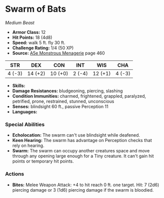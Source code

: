 # Swarm of Bats

*Medium* *Beast*

- **Armor Class:** 12
- **Hit Points:** 18 (4d8)
- **Speed:** walk 5 ft. fly 30 ft.
- **Challenge Rating:** 1/4 (50 XP)
- **Source:** [A5e Monstrous Menagerie](https://enpublishingrpg.com/products/level-up-monstrous-menagerie-a5e) page 460

| STR | DEX | CON | INT | WIS | CHA |
| --- | --- | --- | --- | --- | --- |
| 4 (-3) | 14 (+2) | 10 (+0) | 2 (-4) | 12 (+1) | 4 (-3) |

- **Skills:** 
- **Damage Resistances:** bludgeoning, piercing, slashing
- **Condition Immunities:** charmed, frightened, grappled, paralyzed, petrified, prone, restrained, stunned, unconscious
- **Senses:** blindsight 60 ft., passive Perception 11
- **Languages:** 

### Special Abilities

- **Echolocation:** The swarm can't use blindsight while deafened.
- **Keen Hearing:** The swarm has advantage on Perception checks that rely on hearing.
- **Swarm:** The swarm can occupy another creatures space and move through any opening large enough for a Tiny creature. It can't gain hit points or temporary hit points.

### Actions

- **Bites:** Melee Weapon Attack: +4 to hit  reach 0 ft.  one target. Hit: 7 (2d6) piercing damage  or 3 (1d6) piercing damage if the swarm is bloodied.


